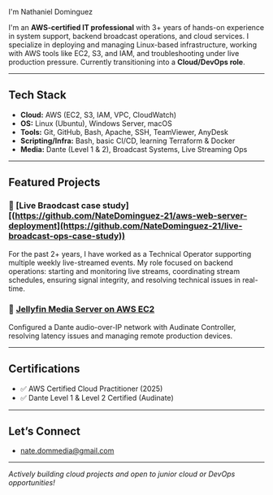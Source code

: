 I'm Nathaniel Dominguez

I'm an **AWS-certified IT professional** with 3+ years of hands-on experience in system support, backend broadcast operations, and cloud services. I specialize in deploying and managing Linux-based infrastructure, working with AWS tools like EC2, S3, and IAM, and troubleshooting under live production pressure. Currently transitioning into a **Cloud/DevOps role**.

---

## Tech Stack

- **Cloud:** AWS (EC2, S3, IAM, VPC, CloudWatch)
- **OS:** Linux (Ubuntu), Windows Server, macOS
- **Tools:** Git, GitHub, Bash, Apache, SSH, TeamViewer, AnyDesk
- **Scripting/Infra:** Bash, basic CI/CD, learning Terraform & Docker
- **Media:** Dante (Level 1 & 2), Broadcast Systems, Live Streaming Ops

---

## Featured Projects

### 🔹 [Live Braodcast case study][(https://github.com/NateDominguez-21/aws-web-server-deployment](https://github.com/NateDominguez-21/live-broadcast-ops-case-study))
For the past 2+ years, I have worked as a Technical Operator supporting multiple weekly live-streamed events. My role focused on backend operations: starting and monitoring live streams, coordinating stream schedules, ensuring signal integrity, and resolving technical issues in real-time.

### 🔹 [Jellyfin Media Server on AWS EC2]([https://github.com/NateDominguez-21/dante-network-setup](https://github.com/NateDominguez-21/jellyfin-server))
Configured a Dante audio-over-IP network with Audinate Controller, resolving latency issues and managing remote production devices.


---

## Certifications

- ✅ AWS Certified Cloud Practitioner (2025)
- ✅ Dante Level 1 & Level 2 Certified (Audinate)

---

## Let’s Connect

- nate.dommedia@gmail.com

---

 *Actively building cloud projects and open to junior cloud or DevOps opportunities!*
